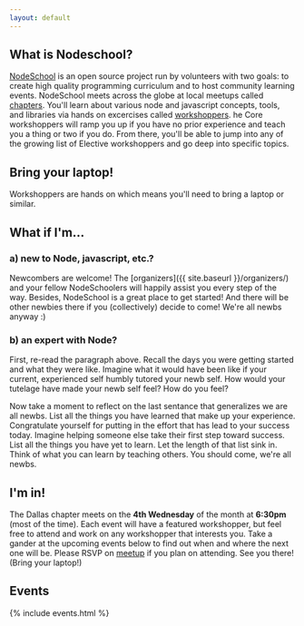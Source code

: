 ```yaml
---
layout: default
---
```


## What is Nodeschool?

<a target="_blank" href="http://nodeschool.io/">NodeSchool</a> is an
open source project run by volunteers with two goals: to create high
quality programming curriculum and to host community learning events.
NodeSchool meets across the globe at local meetups called
<a target="_blank" href="http://nodeschool.io/chapters.html">chapters</a>.
You'll learn about various node and javascript concepts, tools, and
libraries via hands on excercises called
<a target="_blank" href="http://nodeschool.io/#workshoppers">workshoppers</a>.
he Core workshoppers will ramp you up if you have no prior experience
and teach you a thing or two if you do. From there, you'll be able to
jump into any of the growing list of Elective workshoppers and go deep
into specific topics.

## Bring your laptop!

Workshoppers are hands on which means you'll need to bring a laptop or
similar.

## What if I'm...

### a) new to Node, javascript, etc.?

Newcombers are welcome! The [organizers]({{ site.baseurl }}/organizers/)
and your fellow NodeSchoolers will happily assist you every step of the
way. Besides, NodeSchool is a great place to get started! And there will
be other newbies there if you (collectively) decide to come! We're all
newbs anyway :)

### b) an expert with Node?

First, re-read the paragraph above. Recall the days you were getting started
and what they were like. Imagine what it would have been like if your
current, experienced self humbly tutored your newb self. How would your
tutelage have made your newb self feel? How do you feel?

Now take a moment to reflect on the last sentance that generalizes we are all
newbs. List all the things you have learned that make up your experience.
Congratulate yourself for putting in the effort that has lead to your success
today. Imagine helping someone else take their first step toward success.
List all the things you have yet to learn. Let the length of that list sink
in. Think of what you can learn by teaching others. You should come, we're
all newbs.

## I'm in!

The Dallas chapter meets on the __4th Wednesday__ of the month at
__6:30pm__ (most of the time). Each event will have a featured
workshopper, but feel free to attend and work on any workshopper that
interests you. Take a gander at the upcoming events below to find out
when and where the next one will be. Please RSVP on
<a target="_blank" href="{{ site.data.urls.meetup }}">meetup</a> if you
plan on attending. See you there! (Bring your laptop!)

## Events

{% include events.html %}

